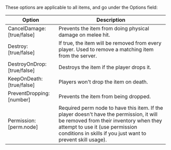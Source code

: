 These options are applicable to all items, and go under the Options field:

| Option                       | Description                                                    |
|------------------------------|----------------------------------------------------------------|
| CancelDamage: [true/false]   | Prevents the item from doing physical damage on melee hit.     |
| Destroy: [true/false]        | If true, the item will be removed from every player. Used to remove a matching item from the server. |
| DestroyOnDrop: [true/false]  | Destroys the item if the player drops it.                      |
| KeepOnDeath: [true/false]    | Players won't drop the item on death.                          |
| PreventDropping: [number]    | Prevents the item from being dropped.                          |
| Permission: [perm.node]      | Required perm node to have this item. If the player doesn't have the permission, it will be removed from their inventory when they attempt to use it (use permission conditions in skills if you just want to prevent skill usage).